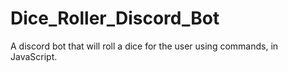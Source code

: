 # Dice_Roller_Discord_Bot
A discord bot that will roll a dice for the user using commands, in JavaScript.
